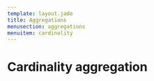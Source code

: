 ```yaml
---
template: layout.jade
title: Aggregations
menusection: aggregations
menuitem: cardinality
---
```



# Cardinality aggregation
